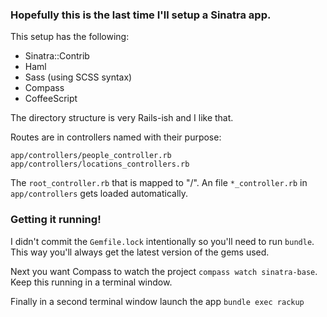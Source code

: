 ### Hopefully this is the last time I'll setup a Sinatra app.

This setup has the following:

* Sinatra::Contrib
* Haml
* Sass (using SCSS syntax)
* Compass
* CoffeeScript

The directory structure is very Rails-ish and I like that.

Routes are in controllers named with their purpose:

    app/controllers/people_controller.rb
    app/controllers/locations_controllers.rb

The `root_controller.rb` that is mapped to "/". An file `*_controller.rb`
in `app/controllers` gets loaded automatically.

### Getting it running!

I didn't commit the `Gemfile.lock` intentionally so you'll need to run
`bundle`. This way you'll always get the latest version of the gems
used.

Next you want Compass to watch the project `compass watch sinatra-base`.
Keep this running in a terminal window.

Finally in a second terminal window launch the app `bundle exec rackup`
